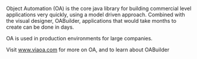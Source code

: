 
Object Automation (OA) is the core java library for building commercial level 
applications very quickly, using a model driven approach.  Combined with the 
visual designer, OABuilder, applications that would take months to create can 
be done in days.

OA is used in production environments for large companies. 

Visit www.viaoa.com for more on OA, and to learn about OABuilder

